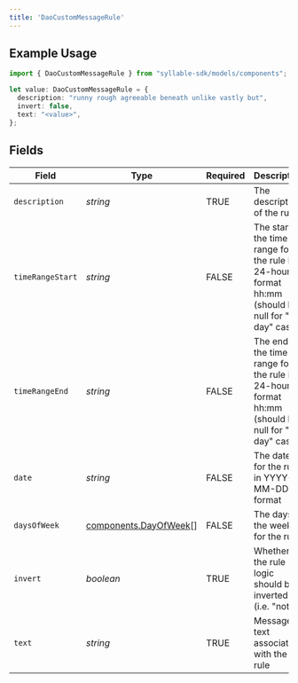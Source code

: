 ```yaml
---
title: 'DaoCustomMessageRule'
---
```


## Example Usage

```typescript
import { DaoCustomMessageRule } from "syllable-sdk/models/components";

let value: DaoCustomMessageRule = {
  description: "runny rough agreeable beneath unlike vastly but",
  invert: false,
  text: "<value>",
};
```

## Fields

| Field                                                                                                 | Type                                                                                                  | Required                                                                                              | Description                                                                                           |
| ----------------------------------------------------------------------------------------------------- | ----------------------------------------------------------------------------------------------------- | ----------------------------------------------------------------------------------------------------- | ----------------------------------------------------------------------------------------------------- |
| `description`                                                                                         | *string*                                                                                              | TRUE                                                                                    | The description of the rule                                                                           |
| `timeRangeStart`                                                                                      | *string*                                                                                              | FALSE                                                                                    | The start of the time range for the rule in 24-hour format hh:mm (should be null for "all day" cases) |
| `timeRangeEnd`                                                                                        | *string*                                                                                              | FALSE                                                                                    | The end of the time range for the rule in 24-hour format hh:mm (should be null for "all day" cases)   |
| `date`                                                                                                | *string*                                                                                              | FALSE                                                                                    | The date for the rule in YYYY-MM-DD format                                                            |
| `daysOfWeek`                                                                                          | [components.DayOfWeek](/sdk-docs/models/components/dayofweek)[]                                        | FALSE                                                                                    | The days of the week for the rule                                                                     |
| `invert`                                                                                              | *boolean*                                                                                             | TRUE                                                                                    | Whether the rule logic should be inverted (i.e. "not")                                                |
| `text`                                                                                                | *string*                                                                                              | TRUE                                                                                    | Message text associated with the rule                                                                 |